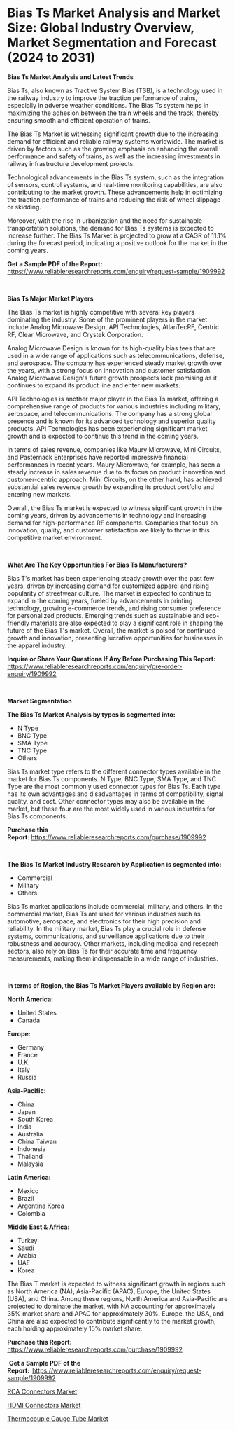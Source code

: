 <p><h1>Bias Ts Market Analysis and Market Size: Global Industry Overview, Market Segmentation and Forecast (2024 to 2031)</h1></p><p><strong>Bias Ts Market Analysis and Latest Trends</strong></p>
<p><p>Bias Ts, also known as Tractive System Bias (TSB), is a technology used in the railway industry to improve the traction performance of trains, especially in adverse weather conditions. The Bias Ts system helps in maximizing the adhesion between the train wheels and the track, thereby ensuring smooth and efficient operation of trains.</p><p>The Bias Ts Market is witnessing significant growth due to the increasing demand for efficient and reliable railway systems worldwide. The market is driven by factors such as the growing emphasis on enhancing the overall performance and safety of trains, as well as the increasing investments in railway infrastructure development projects.</p><p>Technological advancements in the Bias Ts system, such as the integration of sensors, control systems, and real-time monitoring capabilities, are also contributing to the market growth. These advancements help in optimizing the traction performance of trains and reducing the risk of wheel slippage or skidding.</p><p>Moreover, with the rise in urbanization and the need for sustainable transportation solutions, the demand for Bias Ts systems is expected to increase further. The Bias Ts Market is projected to grow at a CAGR of 11.1% during the forecast period, indicating a positive outlook for the market in the coming years.</p></p>
<p><strong>Get a Sample PDF of the Report:&nbsp;</strong> <a href="https://www.reliableresearchreports.com/enquiry/request-sample/1909992">https://www.reliableresearchreports.com/enquiry/request-sample/1909992</a></p>
<p>&nbsp;</p>
<p><strong>Bias Ts Major Market Players</strong></p>
<p><p>The Bias Ts market is highly competitive with several key players dominating the industry. Some of the prominent players in the market include Analog Microwave Design, API Technologies, AtlanTecRF, Centric RF, Clear Microwave, and Crystek Corporation.</p><p>Analog Microwave Design is known for its high-quality bias tees that are used in a wide range of applications such as telecommunications, defense, and aerospace. The company has experienced steady market growth over the years, with a strong focus on innovation and customer satisfaction. Analog Microwave Design's future growth prospects look promising as it continues to expand its product line and enter new markets.</p><p>API Technologies is another major player in the Bias Ts market, offering a comprehensive range of products for various industries including military, aerospace, and telecommunications. The company has a strong global presence and is known for its advanced technology and superior quality products. API Technologies has been experiencing significant market growth and is expected to continue this trend in the coming years.</p><p>In terms of sales revenue, companies like Maury Microwave, Mini Circuits, and Pasternack Enterprises have reported impressive financial performances in recent years. Maury Microwave, for example, has seen a steady increase in sales revenue due to its focus on product innovation and customer-centric approach. Mini Circuits, on the other hand, has achieved substantial sales revenue growth by expanding its product portfolio and entering new markets.</p><p>Overall, the Bias Ts market is expected to witness significant growth in the coming years, driven by advancements in technology and increasing demand for high-performance RF components. Companies that focus on innovation, quality, and customer satisfaction are likely to thrive in this competitive market environment.</p></p>
<p>&nbsp;</p>
<p><strong>What Are The Key Opportunities For Bias Ts Manufacturers?</strong></p>
<p><p>Bias T's market has been experiencing steady growth over the past few years, driven by increasing demand for customized apparel and rising popularity of streetwear culture. The market is expected to continue to expand in the coming years, fueled by advancements in printing technology, growing e-commerce trends, and rising consumer preference for personalized products. Emerging trends such as sustainable and eco-friendly materials are also expected to play a significant role in shaping the future of the Bias T's market. Overall, the market is poised for continued growth and innovation, presenting lucrative opportunities for businesses in the apparel industry.</p></p>
<p><strong>Inquire or Share Your Questions If Any Before Purchasing This Report:</strong> <a href="https://www.reliableresearchreports.com/enquiry/pre-order-enquiry/1909992">https://www.reliableresearchreports.com/enquiry/pre-order-enquiry/1909992</a></p>
<p>&nbsp;</p>
<p><strong>Market Segmentation</strong></p>
<p><strong>The Bias Ts Market Analysis by types is segmented into:</strong></p>
<p><ul><li>N Type</li><li>BNC Type</li><li>SMA Type</li><li>TNC Type</li><li>Others</li></ul></p>
<p><p>Bias Ts market type refers to the different connector types available in the market for Bias Ts components. N Type, BNC Type, SMA Type, and TNC Type are the most commonly used connector types for Bias Ts. Each type has its own advantages and disadvantages in terms of compatibility, signal quality, and cost. Other connector types may also be available in the market, but these four are the most widely used in various industries for Bias Ts components.</p></p>
<p><strong>Purchase this Report:&nbsp;</strong><a href="https://www.reliableresearchreports.com/purchase/1909992">https://www.reliableresearchreports.com/purchase/1909992</a></p>
<p>&nbsp;</p>
<p><strong>The Bias Ts Market Industry Research by Application is segmented into:</strong></p>
<p><ul><li>Commercial</li><li>Military</li><li>Others</li></ul></p>
<p><p>Bias Ts market applications include commercial, military, and others. In the commercial market, Bias Ts are used for various industries such as automotive, aerospace, and electronics for their high precision and reliability. In the military market, Bias Ts play a crucial role in defense systems, communications, and surveillance applications due to their robustness and accuracy. Other markets, including medical and research sectors, also rely on Bias Ts for their accurate time and frequency measurements, making them indispensable in a wide range of industries.</p></p>
<p>&nbsp;</p>
<p><strong>In terms of Region, the Bias Ts Market Players available by Region are:</strong></p>
<p>
    <p> <strong> North America: </strong>
        <ul>
            <li>United States</li>
            <li>Canada</li>
        </ul>
        </p> 
    <p> <strong> Europe: </strong>
        <ul>
            <li>Germany</li>
            <li>France</li>
            <li>U.K.</li>
            <li>Italy</li>
            <li>Russia</li>
        </ul>
        </p> 
    <p> <strong> Asia-Pacific: </strong>
        <ul>
            <li>China</li>
            <li>Japan</li>
            <li>South Korea</li>
            <li>India</li>
            <li>Australia</li>
            <li>China Taiwan</li>
            <li>Indonesia</li>
            <li>Thailand</li>
            <li>Malaysia</li>
        </ul>
        </p> 
    <p> <strong> Latin America: </strong>
        <ul>
            <li>Mexico</li>
            <li>Brazil</li>
            <li>Argentina Korea</li>
            <li>Colombia</li>
        </ul>
        </p> 
    <p> <strong> Middle East & Africa: </strong>
        <ul>
            <li>Turkey</li>
            <li>Saudi</li>
            <li>Arabia</li>
            <li>UAE</li>
            <li>Korea</li>
        </ul>
    </p>
    </p>
<p><p>The Bias T market is expected to witness significant growth in regions such as North America (NA), Asia-Pacific (APAC), Europe, the United States (USA), and China. Among these regions, North America and Asia-Pacific are projected to dominate the market, with NA accounting for approximately 35% market share and APAC for approximately 30%. Europe, the USA, and China are also expected to contribute significantly to the market growth, each holding approximately 15% market share.</p></p>
<p><strong>Purchase this Report: </strong><a href="https://www.reliableresearchreports.com/purchase/1909992">https://www.reliableresearchreports.com/purchase/1909992</a></p>
<p>&nbsp;<strong>Get a Sample PDF of the Report:&nbsp;&nbsp;</strong><a href="https://www.reliableresearchreports.com/enquiry/request-sample/1909992">https://www.reliableresearchreports.com/enquiry/request-sample/1909992</a></p>
<p><strong></strong></p>
<p><p><a href="https://github.com/zjyglelu/Market-Research-Report-List-2/blob/main/rca-connectors-market.md">RCA Connectors Market</a></p><p><a href="https://github.com/elizabethdagraca/Market-Research-Report-List-2/blob/main/hdmi-connectors-market.md">HDMI Connectors Market</a></p><p><a href="https://github.com/mbisetmhermsr/Market-Research-Report-List-1/blob/main/thermocouple-gauge-tube-market.md">Thermocouple Gauge Tube Market</a></p></p>